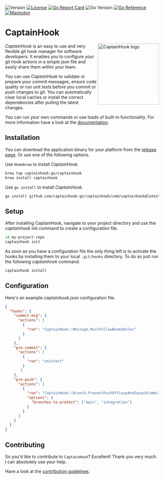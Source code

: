 ![Version](https://img.shields.io/github/v/release/captainhook-go/captainhook?style=flat-square&label=version)
[![License](https://poser.pugx.org/captainhook/captainhook/license.svg?v=1)](https://packagist.org/packages/captainhook/captainhook)
[![Go Report Card](https://goreportcard.com/badge/github.com/captainhook-go/captainhook?style=flat-square)](https://goreportcard.com/report/github.com/captainhook-go/captainhook)
![Go Version](https://img.shields.io/badge/go%20version-%3E=1.21-61CFDD.svg?style=flat-square)
[![Go Reference](https://pkg.go.dev/badge/github.com/captainhook-go/captainhook.svg?style=flat-square)](https://pkg.go.dev/github.com/captainhook-go/captainhook)
[![Mastodon](https://img.shields.io/badge/Mastodon-%40captainhook-purple.svg)](https://phpc.social/@captainhook)


# CaptainHook

<img src="https://captainhook-go.github.io/captainhook/gfx/ch.png" alt="CaptainHook logo" align="right" width="200"/>

*CaptainHook* is an easy to use and very flexible git hook manager for software developers.
It enables you to configure your git hook actions in a simple json file and easily share them within your team.

You can use *CaptainHook* to validate or prepare your commit messages, ensure code quality
or run unit tests before you commit or push changes to git. You can automatically clear
local caches or install the correct dependencies after pulling the latest changes.

You can run your own commands or use loads of built-in functionality.
For more information have a look at the [documentation](https://captainhook-go.github.io/captainhook/ "CaptainHook Documentation").

## Installation

You can download the application binary for your platform from the [release page](https://github.com/captainhook-go/captainhook/releases/latest "Latest CaptainHook Release").
Or use one of the following options.

Use `Homebrew` to install *CaptainHook*.
```bash
brew tap captainhook-go/captainhook
brew install captainhook
```
Use `go install` to install *CaptainHook*.
```bash
go install github.com/captainhook-go/captainhook/cmd/captainhook@latest
```


## Setup

After installing CaptainHook, navigate to your project directory and use the *captainhook* init command to create a configuration file.
```bash
cd my-project-repo
captainhook init
```

As soon as you have a configuration file the only thing left is to activate the hooks by installing them to
your local `.git/hooks` directory. To do so just run the following *captainhook* command.
```bash
captainhook install
```

## Configuration

Here's an example *captainhook.json* configuration file.
```json
{
  "hooks": {
    "commit-msg": {
      "actions": [
        {
          "run": "CaptainHook::Message.MustFollowBeamsRules"
        }
      ]
    },
    "pre-commit": {
      "actions": [
        {
          "run": "unittest"
        }
       ]
    },
    "pre-push": {
      "actions": [
        {
          "run": "CaptainHook::Branch.PreventPushOfFixupAndSquashCommits",
          "options": {
            "branches-to-protect": ["main", "integration"]
          }
        }
      ]
    }
  }
}
```

## Contributing

So you'd like to contribute to `CaptainHook`? Excellent! Thank you very much.
I can absolutely use your help.

Have a look at the [contribution guidelines](CONTRIBUTING.md).